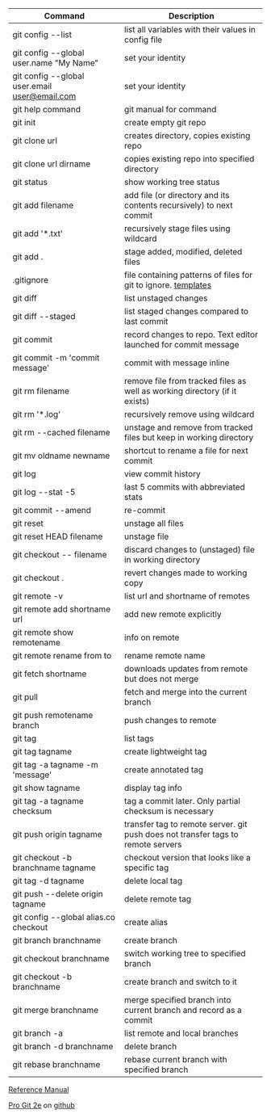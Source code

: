 Command|Description
---|---
git config --list|list all variables with their values in config file
git config --global user.name "My Name"|set your identity
git config --global user.email user@email.com|set your identity
git help command|git manual for command
git init|create empty git repo
git clone url|creates directory, copies existing repo
git clone url dirname|copies existing repo into specified directory
git status|show working tree status
git add filename|add file (or directory and its contents recursively) to next commit
git add '*.txt'|recursively stage files using wildcard
git add .|stage added, modified, deleted files
.gitignore|file containing patterns of files for git to ignore.  [templates](https://github.com/github/gitignore)
git diff|list unstaged changes
git diff --staged|list staged changes compared to last commit
git commit|record changes to repo. Text editor launched for commit message
git commit -m 'commit message'|commit with message inline
git rm filename|remove file from tracked files as well as working directory (if it exists)
git rm '*.log'|recursively remove using wildcard
git rm --cached filename|unstage and remove from tracked files but keep in working directory
git mv oldname newname|shortcut to rename a file for next commit
git log|view commit history
git log --stat -5|last 5 commits with abbreviated stats
git commit --amend|re-commit
git reset|unstage all files
git reset HEAD filename|unstage file
git checkout -- filename|discard changes to (unstaged) file in working directory
git checkout .|revert changes made to working copy
git remote -v|list url and shortname of remotes
git remote add shortname url|add new remote explicitly
git remote show remotename|info on remote
git remote rename from to|rename remote name
git fetch shortname|downloads updates from remote but does not merge
git pull|fetch and merge into the current branch
git push remotename branch|push changes to remote
git tag|list tags
git tag tagname|create lightweight tag
git tag -a tagname -m 'message'|create annotated tag
git show tagname|display tag info
git tag -a tagname checksum|tag a commit later. Only partial checksum is necessary
git push origin tagname|transfer tag to remote server. git push does not transfer tags to remote servers
git checkout -b branchname tagname|checkout version that looks like a specific tag
git tag -d tagname|delete local tag
git push --delete origin tagname|delete remote tag
git config --global alias.co checkout|create alias
git branch branchname|create branch
git checkout branchname|switch working tree to specified branch
git checkout -b branchname|create branch and switch to it
git merge branchname|merge specified branch into current branch and record as a commit
git branch -a|list remote and local branches
git branch -d branchname|delete branch
git rebase branchname|rebase current branch with specified branch


[Reference Manual](https://git-scm.com/docs)

[Pro Git 2e](https://git-scm.com/book/en/v2]) on [github](https://github.com/progit/progit2)
